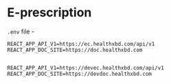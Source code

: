 # E-prescription

`.env` file -


```
REACT_APP_API_V1=https://ec.healthxbd.com/api/v1
REACT_APP_DOC_SITE=https://doc.healthxbd.com

```



```

REACT_APP_API_V1=https://devec.healthxbd.com/api/v1
REACT_APP_DOC_SITE=https://devdoc.healthxbd.com

```